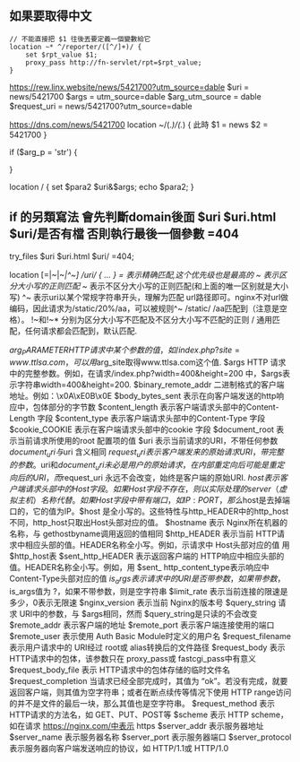 

## 如果要取得中文

    // 不能直接把 $1 往後丟要定義一個變數給它
	location ~* ^/reporter/([^/]+)/ {
		set $rpt_value $1;
        proxy_pass http://fn-servlet/rpt=$rpt_value;
    }

https://rew.linx.website/news/5421700?utm_source=dable
$uri = news/5421700
$args = utm_source=dable
$arg_utm_source = dable
$request_uri = news/5421700?utm_source=dable


https://dns.com/news/5421700
location ~/(.*)/(.*) {
    此時 
    $1 = news
    $2 = 5421700
}

if ($arg_p = 'str') {
    
}

location / {
    set $para2 $uri&$args;
    echo $para2;
}

## if 的另類寫法 會先判斷domain後面 $uri $uri.html $uri/是否有檔 否則執行最後一個參數 =404
try_files $uri $uri.html $uri/ =404;

location [=|~|~*|^~] /uri/ { … }
= 表示精确匹配,这个优先级也是最高的
~  表示区分大小写的正则匹配
~* 表示不区分大小写的正则匹配(和上面的唯一区别就是大小写)
^~ 表示uri以某个常规字符串开头，理解为匹配 url路径即可。nginx不对url做编码，因此请求为/static/20%/aa，可以被规则^~ /static/ /aa匹配到（注意是空格）。
!~和!~* 分别为区分大小写不匹配及不区分大小写不匹配的正则
/ 通用匹配，任何请求都会匹配到，默认匹配.


$arg_PARAMETER HTTP 请求中某个参数的值，如/index.php?site=www.ttlsa.com，可以用$arg_site取得www.ttlsa.com这个值.
$args HTTP 请求中的完整参数。例如，在请求/index.php?width=400&height=200 中，$args表示字符串width=400&height=200.
$binary_remote_addr 二进制格式的客户端地址。例如：\x0A\xE0B\x0E
$body_bytes_sent 表示在向客户端发送的http响应中，包体部分的字节数
$content_length 表示客户端请求头部中的Content-Length 字段
$content_type 表示客户端请求头部中的Content-Type 字段
$cookie_COOKIE 表示在客户端请求头部中的cookie 字段
$document_root 表示当前请求所使用的root 配置项的值
$uri 表示当前请求的URI，不带任何参数
$document_uri 与$uri 含义相同
$request_uri 表示客户端发来的原始请求URI，带完整的参数。$uri和$document_uri未必是用户的原始请求，在内部重定向后可能是重定向后的URI，而$request_uri 永远不会改变，始终是客户端的原始URI.
$host 表示客户端请求头部中的Host字段。如果Host字段不存在，则以实际处理的server（虚拟主机）名称代替。如果Host字段中带有端口，如IP:PORT，那么$host是去掉端口的，它的值为IP。$host 是全小写的。这些特性与http_HEADER中的http_host不同，http_host只取出Host头部对应的值。 
$hostname 表示 Nginx所在机器的名称，与 gethostbyname调用返回的值相同 
$http_HEADER 表示当前 HTTP请求中相应头部的值。HEADER名称全小写。例如，示请求中 Host头部对应的值 用 $http_host表 
$sent_http_HEADER 表示返回客户端的 HTTP响应中相应头部的值。HEADER名称全小写。例如，用 $sent_ http_content_type表示响应中 Content-Type头部对应的值 
$is_args 表示请求中的 URI是否带参数，如果带参数，$is_args值为 ?，如果不带参数，则是空字符串 
$limit_rate 表示当前连接的限速是多少，0表示无限速 
$nginx_version 表示当前 Nginx的版本号 
$query_string 请求 URI中的参数，与 $args相同，然而 $query_string是只读的不会改变 
$remote_addr 表示客户端的地址 
$remote_port 表示客户端连接使用的端口 
$remote_user 表示使用 Auth Basic Module时定义的用户名 
$request_filename 表示用户请求中的 URI经过 root或 alias转换后的文件路径 
$request_body 表示 HTTP请求中的包体，该参数只在 proxy_pass或 fastcgi_pass中有意义 
$request_body_file 表示 HTTP请求中的包体存储的临时文件名 
$request_completion 当请求已经全部完成时，其值为 “ok”。若没有完成，就要返回客户端，则其值为空字符串；或者在断点续传等情况下使用 HTTP range访问的并不是文件的最后一块，那么其值也是空字符串。
$request_method 表示 HTTP请求的方法名，如 GET、PUT、POST等 
$scheme 表示 HTTP scheme，如在请求 https://nginx.com/中表示 https 
$server_addr 表示服务器地址 
$server_name 表示服务器名称 
$server_port 表示服务器端口 
$server_protocol 表示服务器向客户端发送响应的协议，如 HTTP/1.1或 HTTP/1.0
